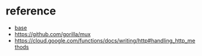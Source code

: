 # reference
- [base](https://github.com/r-konishi/cloud_functions_firestore_sample)
- https://github.com/gorilla/mux
- https://cloud.google.com/functions/docs/writing/http#handling_http_methods
